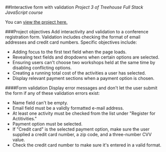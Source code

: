 ##Interactive form with validation
*Project 3 of Treehouse Full Stack JavaScript course*

You can [view the project here.](http://jprittie.github.io/Interactive-form-with-validation/)

###Project objectives
Add interactivity and validation to a conference registration form. Validation includes checking the format of email addresses and credit card numbers. Specific objectives include:

* Adding focus to the first text field when the page loads.
* Revealing text fields and dropdowns when certain options are selected.
* Ensuring users can't choose two workshops held at the same time by disabling conflicting options.
* Creating a running total cost of the activities a user has selected.
* Display relevant payment sections when a payment option is chosen.

####Form validation
Display error messages and don't let the user submit the form if any of these validation errors exist:
* Name field can't be empty.
* Email field must be a validly formatted e-mail address.
* At least one activity must be checked from the list under "Register for Actitivities."
* Payment option must be selected.
* If "Credit card" is the selected payment option, make sure the user supplied a credit card number, a
zip code, and a three-number CVV value.
* Check the credit card number to make sure it's entered in a valid format.
